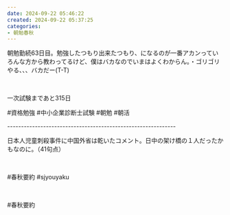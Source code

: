 ```yaml
---
date: 2024-09-22 05:46:22
created: 2024-09-22 05:37:25
categories:
- 朝勉春秋
---
```


朝勉勤続63日目。勉強したつもり出来たつもり、になるのが一番アカンっていろんな方から教わってるけど、僕はバカなのでいまはよくわからん。・ゴリゴリやる、、、バカだー(T-T)

<br>

一次試験まであと315日

#資格勉強 #中小企業診断士試験 #朝勉 #朝活

\-------------------------------------------------------------

日本人児童刺殺事件に中国外省は乾いたコメント。日中の架け橋の１人だったかもなのに。（41句点）

<br>

#春秋要約 #sjyouyaku

<br>

#春秋要約